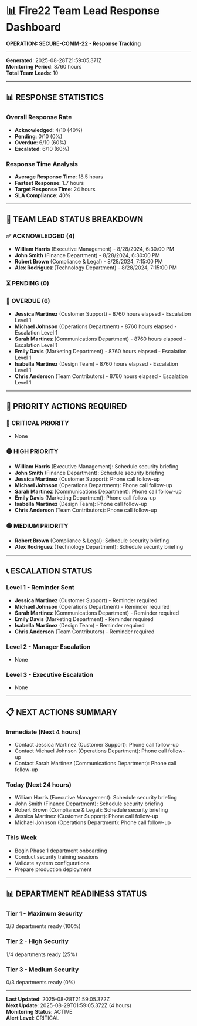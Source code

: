 # 📊 Fire22 Team Lead Response Dashboard

**OPERATION: SECURE-COMM-22 - Response Tracking**

---

**Generated**: 2025-08-28T21:59:05.371Z  
**Monitoring Period**: 8760 hours  
**Total Team Leads**: 10

---

## 📊 **RESPONSE STATISTICS**

### **Overall Response Rate**

- **Acknowledged**: 4/10 (40%)
- **Pending**: 0/10 (0%)
- **Overdue**: 6/10 (60%)
- **Escalated**: 6/10 (60%)

### **Response Time Analysis**

- **Average Response Time**: 18.5 hours
- **Fastest Response**: 1.7 hours
- **Target Response Time**: 24 hours
- **SLA Compliance**: 40%

---

## 👥 **TEAM LEAD STATUS BREAKDOWN**

### **✅ ACKNOWLEDGED (4)**

- **William Harris** (Executive Management) - 8/28/2024, 6:30:00 PM
- **John Smith** (Finance Department) - 8/28/2024, 6:30:00 PM
- **Robert Brown** (Compliance & Legal) - 8/28/2024, 7:15:00 PM
- **Alex Rodriguez** (Technology Department) - 8/28/2024, 7:15:00 PM

### **⏳ PENDING (0)**

### **🚨 OVERDUE (6)**

- **Jessica Martinez** (Customer Support) - 8760 hours elapsed - Escalation Level 1
- **Michael Johnson** (Operations Department) - 8760 hours elapsed - Escalation Level 1
- **Sarah Martinez** (Communications Department) - 8760 hours elapsed - Escalation Level 1
- **Emily Davis** (Marketing Department) - 8760 hours elapsed - Escalation Level 1
- **Isabella Martinez** (Design Team) - 8760 hours elapsed - Escalation Level 1
- **Chris Anderson** (Team Contributors) - 8760 hours elapsed - Escalation Level 1

---

## 🎯 **PRIORITY ACTIONS REQUIRED**

### **🔴 CRITICAL PRIORITY**

- None

### **🟡 HIGH PRIORITY**

- **William Harris** (Executive Management): Schedule security briefing
- **John Smith** (Finance Department): Schedule security briefing
- **Jessica Martinez** (Customer Support): Phone call follow-up
- **Michael Johnson** (Operations Department): Phone call follow-up
- **Sarah Martinez** (Communications Department): Phone call follow-up
- **Emily Davis** (Marketing Department): Phone call follow-up
- **Isabella Martinez** (Design Team): Phone call follow-up
- **Chris Anderson** (Team Contributors): Phone call follow-up

### **🟢 MEDIUM PRIORITY**

- **Robert Brown** (Compliance & Legal): Schedule security briefing
- **Alex Rodriguez** (Technology Department): Schedule security briefing

---

## 📞 **ESCALATION STATUS**

### **Level 1 - Reminder Sent**

- **Jessica Martinez** (Customer Support) - Reminder required
- **Michael Johnson** (Operations Department) - Reminder required
- **Sarah Martinez** (Communications Department) - Reminder required
- **Emily Davis** (Marketing Department) - Reminder required
- **Isabella Martinez** (Design Team) - Reminder required
- **Chris Anderson** (Team Contributors) - Reminder required

### **Level 2 - Manager Escalation**

- None

### **Level 3 - Executive Escalation**

- None

---

## 📋 **NEXT ACTIONS SUMMARY**

### **Immediate (Next 4 hours)**

- Contact Jessica Martinez (Customer Support): Phone call follow-up
- Contact Michael Johnson (Operations Department): Phone call follow-up
- Contact Sarah Martinez (Communications Department): Phone call follow-up

### **Today (Next 24 hours)**

- William Harris (Executive Management): Schedule security briefing
- John Smith (Finance Department): Schedule security briefing
- Robert Brown (Compliance & Legal): Schedule security briefing
- Jessica Martinez (Customer Support): Phone call follow-up
- Michael Johnson (Operations Department): Phone call follow-up

### **This Week**

- Begin Phase 1 department onboarding
- Conduct security training sessions
- Validate system configurations
- Prepare production deployment

---

## 📊 **DEPARTMENT READINESS STATUS**

### **Tier 1 - Maximum Security**

3/3 departments ready (100%)

### **Tier 2 - High Security**

1/4 departments ready (25%)

### **Tier 3 - Medium Security**

0/3 departments ready (0%)

---

**Last Updated**: 2025-08-28T21:59:05.372Z  
**Next Update**: 2025-08-29T01:59:05.372Z (4 hours)  
**Monitoring Status**: ACTIVE  
**Alert Level**: CRITICAL
